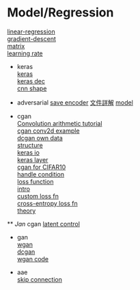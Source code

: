# Model/Regression  

[linear-regression](https://medium.com/@jacky308082/machine-learning-%E4%B8%8B%E7%9A%84-linear-regression-%E5%AF%A6%E4%BD%9C-%E4%BD%BF%E7%94%A8python-7e1dd03a4d46)  
[gradient-descent](https://medium.com/@chih.sheng.huang821/%E6%A9%9F%E5%99%A8%E5%AD%B8%E7%BF%92-%E5%9F%BA%E7%A4%8E%E6%95%B8%E5%AD%B8-%E4%BA%8C-%E6%A2%AF%E5%BA%A6%E4%B8%8B%E9%99%8D%E6%B3%95-gradient-descent-406e1fd001f)  
[matrix](https://medium.com/pyradise/%E4%BD%BF%E7%94%A8-python-%E4%BE%86%E8%AA%8D%E8%AD%98%E7%9F%A9%E9%99%A3-915376207187)  
[learning rate](https://hackmd.io/@allen108108/H1l4zqtp4?fbclid=IwAR111Rkja-zNFiTtSMyXo3KRVvKDR8mHQJrF-PXmXW6Emq2KyvX4wyJoih8)  

* keras  
[keras](https://xiaosheng.me/2017/07/04/article77/)  
[keras dec](https://keras-cn.readthedocs.io/en/latest/legacy/getting_started/examples/)  
[cnn shape](https://www.cnblogs.com/LXP-Never/p/10763804.html)  
* adversarial 
[save encoder](https://blog.tensorpad.com/using-a-machine-learning-model-in-a-web-application-client/) 
[文件詳解](https://www.twblogs.net/a/5b98849d2b717736c6242b93) 
[model](https://laoweizz.blogspot.com/2018/12/keras.html)  

* cgan  
[Convolution arithmetic tutorial](http://deeplearning.net/software/theano_versions/dev/tutorial/conv_arithmetic.html)  
[cgan conv2d example](https://books.google.com.tw/books?id=kmSGDwAAQBAJ&pg=PA72&lpg=PA72&dq=cgan+conv2d&source=bl&ots=MBYgUOknSC&sig=ACfU3U1NDgQQ1KI_9KYRPcN6pxnjxAq21g&hl=zh-TW&sa=X&ved=2ahUKEwivx_PL0OHlAhWpLqYKHemZA90Q6AEwCXoECAkQAQ#v=onepage&q=cgan%20conv2d&f=false)  
[dcgan own data](https://blog.csdn.net/qq_38826019/article/details/82899372)  
[structure](https://www.jianshu.com/p/e15bda2e4ebf)  
[keras io](https://keras.io/examples/mnist_acgan/)  
[keras layer](https://keras.io/zh/layers/convolutional/)  
[cgan for CIFAR10](https://momodel.cn/explore/5b653b468fe30b6c9c662a25?type=app&blob=master%2Fcgan%2520for%2520CIFAR10.ipynb)  
[handle condition](https://www.reddit.com/r/MachineLearning/comments/a8wrmb/d_handling_condition_inputs_in_conditional_gans/)  
[loss function](https://machinelearningmastery.com/how-to-choose-loss-functions-when-training-deep-learning-neural-networks/)  
[intro](https://towardsdatascience.com/comprehensive-introduction-to-turing-learning-and-gans-part-2-fd8e4a70775)  
[custom loss fn](https://github.com/keras-team/keras/issues/369)  
[cross-entropy loss fn](https://github.com/minggli/gan/blob/master/gan/model.py)  
[theory](https://zhuanlan.zhihu.com/p/35983991)  

** _Jan_ cgan
[latent control](https://www.chainnews.com/zh-hant/articles/127179580729.htm)  

* gan  
[wgan](https://zhuanlan.zhihu.com/p/25071913)  
[dcgan](https://www.jianshu.com/p/b6387a27616e)  
[wgan code](https://github.com/keras-team/keras-contrib/blob/master/examples/improved_wgan.py)  

* aae  
[skip connection](https://zhuanlan.zhihu.com/p/45480458)  
